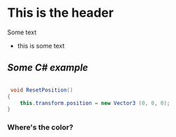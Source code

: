# **This is the header**

Some text
* this is some text

## _Some C# example_

```c#

 void ResetPosition()
{
    this.transform.position = new Vector3 (0, 0, 0);
}

```

### Where's the color?